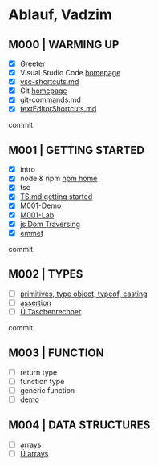 # Ablauf, Vadzim

## M000 | WARMING UP

- [x] Greeter
- [x] Visual Studio Code [homepage](https://code.visualstudio.com/)
- [x] [vsc-shortcuts.md](SHORTCUTS-VSCODE.md)
- [x] Git [homepage](https://git-scm.com)
- [x] [git-commands.md](GIT-COMMANDS.md)
- [x] [textEditorShortcuts.md](SHORTCUTS-EDITOR.md)

commit

## M001 | GETTING STARTED

- [x] intro
- [x] node & npm [npm home](https://www.npmjs.com/)
- [x] tsc
- [x] [TS.md getting started](typescript.md#ts--getting-started)
- [x] [M001-Demo](M001-Demo-Helloworld/greeter.ts)
- [x] [M001-Lab](M001-Lab-LoginForm/login.ts)
- [x] [js Dom Traversing](M001-Demo-Helloworld/jsDOMtraversing.html)
- [x] [emmet](M001-Demo-Helloworld/emmet.html)

commit

## M002 | TYPES

- [ ] [primitives, type object, typeof, casting](M002-Demo-Types/types.ts)
- [ ] [assertion](M002-Demo-Types/assertion.ts)
- [ ] [Ü Taschenrechner](M001-Lab-Rechner/rechner.ts)

commit

## M003 | FUNCTION

- [ ] return type
- [ ] function type
- [ ] generic function
- [ ] [demo](M003-Demo-Functions/functions.ts)

## M004 | DATA STRUCTURES

- [ ] [arrays](M004-Demo-DataStructures/arrays.ts)
- [ ] [Ü arrays](M004-Lab-DataStructures/genericFctNArrays.ts)

<!-- functions, generic functions -->

<!-- union type & string literal type -->

<!-- data structures: arrays & tuples -->

<!-- interfaces -->

<!-- any & unknown -->

<!-- type narrowing & type guards -->

<!-- promise -->